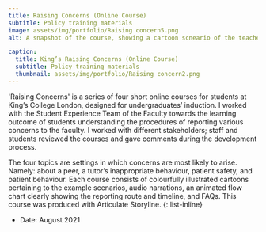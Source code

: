 ```yaml
---
title: Raising Concerns (Online Course)
subtitle: Policy training materials
image: assets/img/portfolio/Raising concern5.png
alt: A snapshot of the course, showing a cartoon scneario of the teacher reassuring a student who has concerns. Below is a snippet of the four thumbnails of each course, a flowchart and a FAQ.

caption:
  title: King’s Raising Concerns (Online Course)
  subtitle: Policy training materials
  thumbnail: assets/img/portfolio/Raising concern2.png
---
```

'Raising Concerns' is a series of four short online courses for students at King’s College London, designed for undergraduates’ induction. I worked with the Student Experience Team of the Faculty towards the learning outcome of students understanding the procedures of reporting various concerns to the faculty. I worked with different stakeholders; staff and students reviewed the courses and gave comments during the development process.

The four topics are settings in which concerns are most likely to arise. Namely: about a peer, a tutor’s inappropriate behaviour, patient safety, and patient behaviour. Each course consists of colourfully illustrated cartoons pertaining to the example scenarios, audio narrations, an animated flow chart clearly showing the reporting route and timeline, and FAQs. This course was produced with Articulate Storyline.
{:.list-inline}
- Date: August 2021
